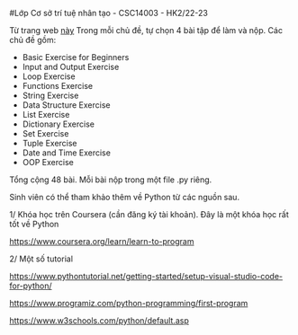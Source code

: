 #Lớp Cơ sở trí tuệ nhân tạo - CSC14003 - HK2/22-23 

Từ trang web [này](https://pynative.com/python-basic-exercise-for-beginners/) 
Trong mỗi chủ đề, tự chọn 4 bài tập để làm và nộp.
Các chủ đề gồm:

- Basic Exercise for Beginners
- Input and Output Exercise
- Loop Exercise
- Functions Exercise
- String Exercise
- Data Structure Exercise
- List Exercise
- Dictionary Exercise
- Set Exercise
- Tuple Exercise
- Date and Time Exercise
- OOP Exercise 

Tổng cộng 48 bài. Mỗi bài nộp trong một file .py riêng.

Sinh viên có thể tham khảo thêm về Python từ các nguồn sau.

1/ Khóa học trên Coursera (cần đăng ký tài khoản). Đây là một khóa học rất tốt về Python

https://www.coursera.org/learn/learn-to-program

2/ Một số tutorial

https://www.pythontutorial.net/getting-started/setup-visual-studio-code-for-python/

https://www.programiz.com/python-programming/first-program

https://www.w3schools.com/python/default.asp
